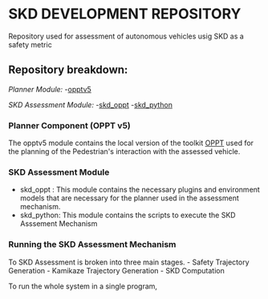 
SKD DEVELOPMENT REPOSITORY
==========================================================================
Repository used for assessment of autonomous vehicles usig SKD as a safety metric

## Repository breakdown:
*Planner Module:*
-[opptv5](opptv5)

*SKD Assessment Module:*
-[skd_oppt](skd_oppt)
-[skd_python](skd_python)

### Planner Component (OPPT v5)
The opptv5 module contains the local version of the toolkit [OPPT](https://github.com/RDLLab/oppt) used for the planning of the Pedestrian's interaction with the assessed vehicle.

### SKD Assessment Module
- skd_oppt : This module contains the necessary plugins and environment models that are necessary for the
planner used in the assessment mechanism.
- skd_python: This module contains the scripts to execute the SKD Asssement Mechanism

### Running the SKD Assessment Mechanism
To SKD Assessment is broken into three main stages. 
	- Safety Trajectory Generation
	- Kamikaze Trajectory Generation
	- SKD Computation

To run the whole system in a single program, 
```



```


